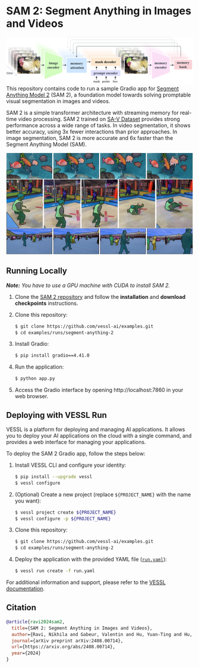 # SAM 2: Segment Anything in Images and Videos
![model architecture](assets/segment-anything-2.png)
This repository contains code to run a sample Gradio app for [Segment Anything Model 2](https://github.com/facebookresearch/segment-anything-2) (SAM 2), a foundation model towards solving promptable visual segmentation in images and videos.

SAM 2 is a simple transformer architecture with streaming memory for real-time video processing. SAM 2 trained on [SA-V Dataset](https://ai.meta.com/datasets/segment-anything-video/) provides strong performance across a wide range of tasks. In video segmentation, it shows better accuracy, using 3x fewer interactions than prior approaches. In image segmentation, SAM 2 is more accurate and 6x faster than the Segment Anything Model (SAM).

![inference examples](assets/sa_v_dataset.jpg)

## Running Locally
***Note:** You have to use a GPU machine with CUDA to install SAM 2.*

1. Clone the [SAM 2 repository](https://github.com/facebookresearch/segment-anything-2) and follow the **installation** and **download checkpoints** instructions.

2. Clone this repository:
    ```sh
    $ git clone https://github.com/vessl-ai/examples.git
    $ cd examples/runs/segment-anything-2
    ```

3. Install Gradio:
    ```sh
    $ pip install gradio==4.41.0
    ```

4. Run the application:
    ```sh
    $ python app.py
    ```

5. Access the Gradio interface by opening http://localhost:7860 in your web browser.

## Deploying with VESSL Run
VESSL is a platform for deploying and managing AI applications. It allows you to deploy your AI applications on the cloud with a single command, and provides a web interface for managing your applications.

To deploy the SAM 2 Gradio app, follow the steps below:

1. Install VESSL CLI and configure your identity:
    ```sh
    $ pip install --upgrade vessl
    $ vessl configure
    ```
2. (Optional) Create a new project (replace `${PROJECT_NAME}` with the name you want):
    ```sh
    $ vessl project create ${PROJECT_NAME}
    $ vessl configure -p ${PROJECT_NAME}
    ```
3. Clone this repository:
    ```sh
    $ git clone https://github.com/vessl-ai/examples.git
    $ cd examples/runs/segment-anything-2
    ```
4. Deploy the application with the provided YAML file ([`run.yaml`](./run.yaml)):
    ```sh
    $ vessl run create -f run.yaml
    ```

For additional information and support, please refer to the [VESSL documentation](https://docs.vessl.ai).

## Citation
```bibtex
@article{ravi2024sam2,
  title={SAM 2: Segment Anything in Images and Videos},
  author={Ravi, Nikhila and Gabeur, Valentin and Hu, Yuan-Ting and Hu, Ronghang and Ryali, Chaitanya and Ma, Tengyu and Khedr, Haitham and R{\"a}dle, Roman and Rolland, Chloe and Gustafson, Laura and Mintun, Eric and Pan, Junting and Alwala, Kalyan Vasudev and Carion, Nicolas and Wu, Chao-Yuan and Girshick, Ross and Doll{\'a}r, Piotr and Feichtenhofer, Christoph},
  journal={arXiv preprint arXiv:2408.00714},
  url={https://arxiv.org/abs/2408.00714},
  year={2024}
}
```